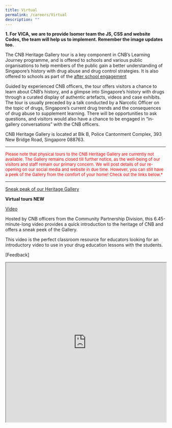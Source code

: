 ```yaml
---
title: Virtual
permalink: /careers/Virtual
description: ""
---
```

**1.  For VICA, we are to provide Isomer team the JS, CSS and website Codes, the team will help us to implement.  Remember the image updates too.**

The CNB Heritage Gallery tour is a key component in CNB’s Learning Journey programme, and is offered to schools and various public organisations to help members of the public gain a better understanding of Singapore’s history with drug abuse and drug control strategies. It is also offered to schools as part of the [after school engagement](https://www.cnb.gov.sg/educational-resources/core-programmes/after-school-engagement-programme)

Guided by experienced CNB officers, the tour offers visitors a chance to learn about CNB’s history, and a glimpse into Singapore’s history with drugs through a curated display of authentic artefacts, videos and case exhibits. The tour is usually preceded by a talk conducted by a Narcotic Officer on the topic of drugs, Singapore’s current drug trends and the consequences of drug abuse to supplement learning. There will be opportunities to ask questions, and visitors would also have a chance to be engaged in “in-gallery conversations” with the CNB officers.

CNB Heritage Gallery is located at Blk B, Police Cantonment Complex, 393 New Bridge Road, Singapore 088763.
______
<font color=#FF0000 size=2> 
Please note that physical tours to the CNB Heritage Gallery are currently not available. The Gallery remains closed till further notice, as the well-being of our visitors and staff remain our primary concern. We will post details of our re-opening on our social media and website in due time. However, you can still have a peek of the Gallery from the comfort of your home! Check out the links below.*</font>

______________
<!--
issue 1 :- Using this facing this issue "Intended <iframe> content violates Content Security Policy and therefore could not be displayed. Isomer does not support display of any forbidden resources.  
Intended <iframe> content violates Content Security Policy and therefore could not be displayed. Isomer does not support display of any forbidden resources.

<iframe src="" style="border: 2px solid blue;"></iframe>
<iframe style="width:100%;height:500px" src="https://youtu.be/OTs-Yb35V2s" id="iframe1"></iframe>
-->

[Sneak peak of our Heritage Gallery](https://youtu.be/OTs-Yb35V2s;target="_blank")

**Virtual tours NEW**

[Video](https://ap-southeast-1-02850030-view.menlosecurity.com/c/0/i/aHR0cHM6Ly9pLnl0aW1nLmNvbS92aS9PVHMtWWIzNVYycy9zZGRlZmF1bHQuanBn?b=dymFpx05&amp;k=1r2TAHBgBfcpA99ZwOm2QfL0c87CUuuyKIKPwzudAF8~&quot;target="_blank")



Hosted by CNB officers from the Community Partnership Division, this 6.45-minute-long video provides a quick introduction to the heritage of CNB and offers a sneak peek of the Gallery.

This video is the perfect classroom resource for educators looking for an introductory video to use in your drug education lessons with the students.


[Feedback]
<iframe style="width:100%;height:500px" src="https://form.gov.sg/629dcaccfcba250012b5909b" id="iframe3"></iframe>